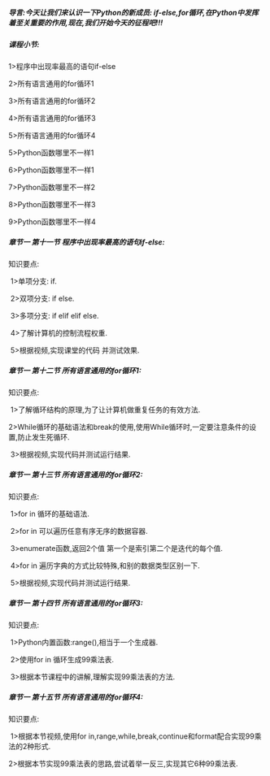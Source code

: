 ##### 导言:今天让我们来认识一下Python的新成员: if-else,for循环,在Python中发挥着至关重要的作用,现在,我们开始今天的征程吧!!!

##### 课程小节:  

1>程序中出现率最高的语句if-else

2>所有语言通用的for循环1

3>所有语言通用的for循环2

4>所有语言通用的for循环3

5>所有语言通用的for循环4

5>Python函数哪里不一样1

6>Python函数哪里不一样1

7>Python函数哪里不一样2

8>Python函数哪里不一样3

9>Python函数哪里不一样4

##### 章节一  第十一节 程序中出现率最高的语句if-else:
   知识要点:

​        1>单项分支:   if.

​        2>双项分支:   if   else.

​        3>多项分支:  if  elif   elif   else.

​        4>了解计算机的控制流程权重.

​        5>根据视频,实现课堂的代码 并测试效果.

##### 章节一  第十二节 所有语言通用的for循环1:
   知识要点:

​        1>了解循环结构的原理,为了让计算机做重复任务的有效方法.

​        2>While循环的基础语法和break的使用,使用While循环时,一定要注意条件的设置,防止发生死循环.

​        3>根据视频,实现代码并测试运行结果.

##### 章节一  第十三节 所有语言通用的for循环2:
   知识要点:

​        1>for in 循环的基础语法.

​        2>for in 可以遍历任意有序无序的数据容器.

​        3>enumerate函数,返回2个值 第一个是索引第二个是迭代的每个值.

​        4>for in 遍历字典的方式比较特殊,和别的数据类型区别一下.

​        5>根据视频,实现代码并测试运行结果.

##### 章节一  第十四节 所有语言通用的for循环3:
   知识要点:

​        1>Python内置函数:range(),相当于一个生成器.

​        2>使用for  in 循环生成99乘法表.

​        3>根据本节课程中的讲解,理解实现99乘法表的方法.

##### 章节一  第十五节 所有语言通用的for循环4:
   知识要点:

​        1>根据本节视频,使用for in,range,while,break,continue和format配合实现99乘法的2种形式.

​        2>根据本节实现99乘法表的思路,尝试着举一反三,实现其它6种99乘法表.